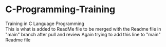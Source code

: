 # C-Programming-Training
Training in C Language Programming  
This is what is added to ReadMe file to be merged with the Readme file in "main" branch after pull and review
Again trying to add this line to "main" Readme file
